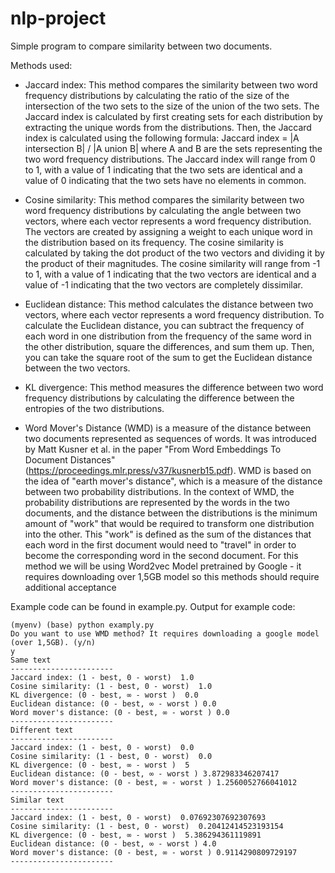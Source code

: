 # nlp-project

Simple program to compare similarity between two documents.

Methods used:
 - Jaccard index: This method compares the similarity between two word frequency distributions by calculating the ratio of the size of the intersection of the two sets to the size of the union of the two sets. The Jaccard index is calculated by first creating sets for each distribution by extracting the unique words from the distributions. Then, the Jaccard index is calculated using the following formula: Jaccard index = |A intersection B| / |A union B| where A and B are the sets representing the two word frequency distributions. The Jaccard index will range from 0 to 1, with a value of 1 indicating that the two sets are identical and a value of 0 indicating that the two sets have no elements in common.

 - Cosine similarity: This method compares the similarity between two word frequency distributions by calculating the angle between two vectors, where each vector represents a word frequency distribution. The vectors are created by assigning a weight to each unique word in the distribution based on its frequency. The cosine similarity is calculated by taking the dot product of the two vectors and dividing it by the product of their magnitudes. The cosine similarity will range from -1 to 1, with a value of 1 indicating that the two vectors are identical and a value of -1 indicating that the two vectors are completely dissimilar.

 - Euclidean distance: This method calculates the distance between two vectors, where each vector represents a word frequency distribution. To calculate the Euclidean distance, you can subtract the frequency of each word in one distribution from the frequency of the same word in the other distribution, square the differences, and sum them up. Then, you can take the square root of the sum to get the Euclidean distance between the two vectors.

 - KL divergence: This method measures the difference between two word frequency distributions by calculating the difference between the entropies of the two distributions.

 - Word Mover's Distance (WMD) is a measure of the distance between two documents represented as sequences of words. It was introduced by Matt Kusner et al. in the paper "From Word Embeddings To Document Distances" (https://proceedings.mlr.press/v37/kusnerb15.pdf).
 WMD is based on the idea of "earth mover's distance", which is a measure of the distance between two probability distributions. In the context of WMD, the probability distributions are represented by the words in the two documents, and the distance between the distributions is the minimum amount of "work" that would be required to transform one distribution into the other. This "work" is defined as the sum of the distances that each word in the first document would need to "travel" in order to become the corresponding word in the second document.
 For this method we will be using Word2vec Model pretrained by Google - it requires downloading over 1,5GB model so this methods should require additional acceptance


Example code can be found in example.py. Output for example code:

```
(myenv) (base) python examply.py
Do you want to use WMD method? It requires downloading a google model (over 1,5GB). (y/n)
y
Same text
-----------------------
Jaccard index: (1 - best, 0 - worst)  1.0
Cosine similarity: (1 - best, 0 - worst)  1.0
KL divergence: (0 - best, ∞ - worst )  0.0
Euclidean distance: (0 - best, ∞ - worst ) 0.0
Word mover's distance: (0 - best, ∞ - worst ) 0.0
-----------------------
Different text
-----------------------
Jaccard index: (1 - best, 0 - worst)  0.0
Cosine similarity: (1 - best, 0 - worst)  0.0
KL divergence: (0 - best, ∞ - worst )  5
Euclidean distance: (0 - best, ∞ - worst ) 3.872983346207417
Word mover's distance: (0 - best, ∞ - worst ) 1.2560052766041012
-----------------------
Similar text
-----------------------
Jaccard index: (1 - best, 0 - worst)  0.07692307692307693
Cosine similarity: (1 - best, 0 - worst)  0.20412414523193154
KL divergence: (0 - best, ∞ - worst )  5.386294361119891
Euclidean distance: (0 - best, ∞ - worst ) 4.0
Word mover's distance: (0 - best, ∞ - worst ) 0.9114290809729197
-----------------------
```